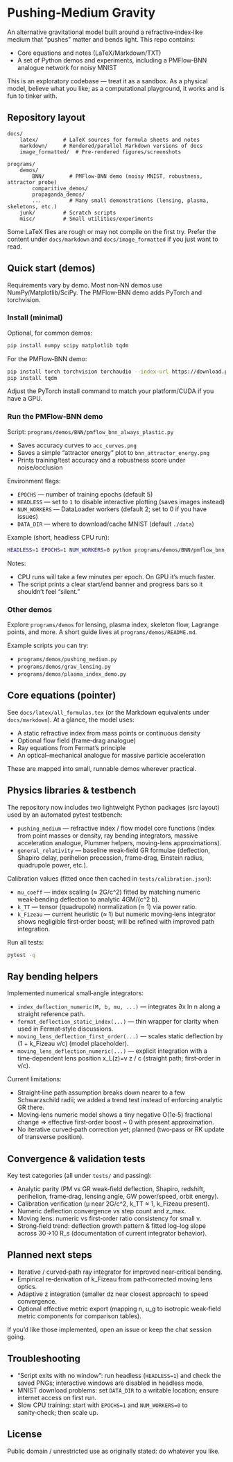 # Pushing‑Medium Gravity

An alternative gravitational model built around a refractive‑index‑like medium that “pushes” matter and bends light. This repo contains:
- Core equations and notes (LaTeX/Markdown/TXT)
- A set of Python demos and experiments, including a PMFlow‑BNN analogue network for noisy MNIST

This is an exploratory codebase — treat it as a sandbox. As a physical model, believe what you like; as a computational playground, it works and is fun to tinker with.

## Repository layout

```
docs/
	latex/        # LaTeX sources for formula sheets and notes
	markdown/     # Rendered/parallel Markdown versions of docs
	image_formatted/  # Pre-rendered figures/screenshots

programs/
	demos/
		BNN/        # PMFlow‑BNN demo (noisy MNIST, robustness, attractor probe)
		comparitive_demos/
		propaganda_demos/
		...         # Many small demonstrations (lensing, plasma, skeletons, etc.)
	junk/         # Scratch scripts
	misc/         # Small utilities/experiments
```

Some LaTeX files are rough or may not compile on the first try. Prefer the content under `docs/markdown` and `docs/image_formatted` if you just want to read.

## Quick start (demos)

Requirements vary by demo. Most non‑NN demos use NumPy/Matplotlib/SciPy. The PMFlow‑BNN demo adds PyTorch and torchvision.

### Install (minimal)

Optional, for common demos:

```bash
pip install numpy scipy matplotlib tqdm
```

For the PMFlow‑BNN demo:

```bash
pip install torch torchvision torchaudio --index-url https://download.pytorch.org/whl/cpu
pip install tqdm
```

Adjust the PyTorch install command to match your platform/CUDA if you have a GPU.

### Run the PMFlow‑BNN demo

Script: `programs/demos/BNN/pmflow_bnn_always_plastic.py`

- Saves accuracy curves to `acc_curves.png`
- Saves a simple “attractor energy” plot to `bnn_attractor_energy.png`
- Prints training/test accuracy and a robustness score under noise/occlusion

Environment flags:
- `EPOCHS` — number of training epochs (default 5)
- `HEADLESS` — set to `1` to disable interactive plotting (saves images instead)
- `NUM_WORKERS` — DataLoader workers (default 2; set to 0 if you have issues)
- `DATA_DIR` — where to download/cache MNIST (default `./data`)

Example (short, headless CPU run):

```bash
HEADLESS=1 EPOCHS=1 NUM_WORKERS=0 python programs/demos/BNN/pmflow_bnn_always_plastic.py
```

Notes:
- CPU runs will take a few minutes per epoch. On GPU it’s much faster.
- The script prints a clear start/end banner and progress bars so it shouldn’t feel “silent.”

### Other demos

Explore `programs/demos` for lensing, plasma index, skeleton flow, Lagrange points, and more. A short guide lives at `programs/demos/README.md`.

Example scripts you can try:
- `programs/demos/pushing_medium.py`
- `programs/demos/grav_lensing.py`
- `programs/demos/plasma_index_demo.py`

## Core equations (pointer)

See `docs/latex/all_formulas.tex` (or the Markdown equivalents under `docs/markdown`). At a glance, the model uses:
- A static refractive index from mass points or continuous density
- Optional flow field (frame‑drag analogue)
- Ray equations from Fermat’s principle
- An optical–mechanical analogue for massive particle acceleration

These are mapped into small, runnable demos wherever practical.

## Physics libraries & testbench

The repository now includes two lightweight Python packages (src layout) used by an automated pytest testbench:

- `pushing_medium` — refractive index / flow model core functions (index from point masses or density, ray bending integrators, massive acceleration analogue, Plummer helpers, moving-lens approximations).
- `general_relativity` — baseline weak‑field GR formulae (deflection, Shapiro delay, perihelion precession, frame‑drag, Einstein radius, quadrupole power, etc.).

Calibration values (fitted once then cached in `tests/calibration.json`):
- `mu_coeff` — index scaling (≈ 2G/c^2) fitted by matching numeric weak‑bending deflection to analytic 4GM/(c^2 b).
- `k_TT` — tensor (quadrupole) normalization (≈ 1) via power ratio.
- `k_Fizeau` — current heuristic (≈ 1) but numeric moving‑lens integrator shows negligible first‑order boost; will be refined with improved path integration.

Run all tests:
```bash
pytest -q
```

## Ray bending helpers

Implemented numerical small‑angle integrators:
- `index_deflection_numeric(M, b, mu, ...)` — integrates ∂x ln n along a straight reference path.
- `fermat_deflection_static_index(...)` — thin wrapper for clarity when used in Fermat‑style discussions.
- `moving_lens_deflection_first_order(...)` — scales static deflection by (1 + k_Fizeau v/c) (model placeholder).
- `moving_lens_deflection_numeric(...)` — explicit integration with a time‑dependent lens position x_L(z)=v z / c (straight path; first‑order in v/c).

Current limitations:
- Straight‑line path assumption breaks down nearer to a few Schwarzschild radii; we added a trend test instead of enforcing analytic GR there.
- Moving‑lens numeric model shows a tiny negative O(1e‑5) fractional change ⇒ effective first‑order boost ~ 0 with present approximation.
- No iterative curved‑path correction yet; planned (two‑pass or RK update of transverse position).

## Convergence & validation tests

Key test categories (all under `tests/` and passing):
- Analytic parity (PM vs GR weak‑field deflection, Shapiro, redshift, perihelion, frame‑drag, lensing angle, GW power/speed, orbit energy).
- Calibration verification (μ near 2G/c^2, k_TT ≈ 1, k_Fizeau present).
- Numeric deflection convergence vs step count and z_max.
- Moving lens: numeric vs first‑order ratio consistency for small v.
- Strong‑field trend: deflection growth pattern & fitted log–log slope across 30→10 R_s (documentation of current integrator behavior).

## Planned next steps

- Iterative / curved‑path ray integrator for improved near‑critical bending.
- Empirical re‑derivation of k_Fizeau from path‑corrected moving lens optics.
- Adaptive z integration (smaller dz near closest approach) to speed convergence.
- Optional effective metric export (mapping n, u_g to isotropic weak‑field metric components for comparison tables).

If you’d like those implemented, open an issue or keep the chat session going.

## Troubleshooting

- “Script exits with no window”: run headless (`HEADLESS=1`) and check the saved PNGs; interactive windows are disabled in headless mode.
- MNIST download problems: set `DATA_DIR` to a writable location; ensure internet access on first run.
- Slow CPU training: start with `EPOCHS=1` and `NUM_WORKERS=0` to sanity‑check; then scale up.

## License

Public domain / unrestricted use as originally stated: do whatever you like.


